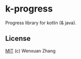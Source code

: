 # k-progress

Progress library for kotlin (& java).

## License

[MIT](https://wfxr.mit-license.org/2019) (c) Wenxuan Zhang
